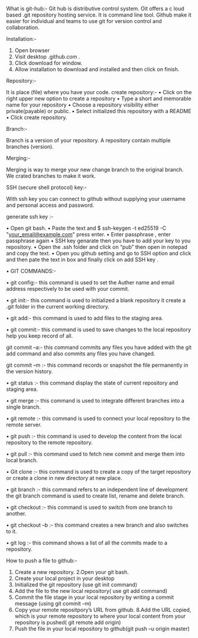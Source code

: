 What is git-hub:-
Git hub is distributive control system. Oit offers a c loud based 
.git repository hosting service. It is command line tool. Github
make it easier for individual and teams to use git for version 
control and collaboration.

Installation:-

1. Open browser
2. Visit desktop .github.com .
3. Click download for window.
4. Allow installation to download and installed and then click 
on finish.

Repository:-

It is place (file) where you have your code.
create repository:-
• Click on the right upper new option to create a repository
• Type a short and memorable name for your repository
• Choose a repository visibility either private(payable) or 
public.
• Select initialized this repository with a README 
• Click create repository.

Branch:-

Branch is a version of your repository.
A repository contain multiple branches (version).

Merging:-

Merging is way to merge your new change branch to the 
original branch. We crated branches to make it work.

SSH (secure shell protocol) key:-

With ssh key you can connect to github without supplying your 
username and personal access and password.
 
generate ssh key :-

• Open git bash.
• Paste the text and $ ssh-keygen -t ed25519 -C "your_email@example.com"
press enter.
• Enter passphrase , enter passphrase again 
• SSH key genarate then you have to add your key to you 
repository.
• Open the .ssh folder and click on “pub” then open in 
notepad and copy the text.
• Open you github setting and go to SSH option and click 
and then pate the text in box and finally click on add SSH 
key .

• GIT COMMANDS:-

• git config:- this command is used to set the Auther 
name and email address respectively to be used with 
your commit.

• git init:- this command is used to initialized a blank 
repository it create a .git folder in the current working 
directory.

• git add:- this command is used to add files to the staging 
area.

• git commit:- this command is used to save changes to 
the local repository help you keep record of all. 

 git commit –a:- this command commits any files 
you have added with the git add command and 
also commits any files you have changed.

 git commit –m :- this command records or snapshot 
the file permanently in the version 
history.

• git status :- this command display the state of current 
repository and staging area.

• git merge :- this command is used to integrate different 
branches into a single branch.

• git remote :- this command is used to connect your local 
repository to the remote server.

• git push :- this command is used to develop the content 
from the local repository to the remote repository.

• git pull :- this command used to fetch new commit and 
merge them into local branch.

• Git clone :- this command is used to create a copy of the 
target repository or create a clone in new directory at new 
place.

• git branch :- this command refers to an independent line 
of development the git branch command is used to create 
list, rename and delete branch.

• git checkout :- this command is used to switch from one 
branch to another.

• git checkout –b :- this command creates a new branch 
and also switches to it.

• git log :- this command shows a list of all the commits 
made to a repository.
 
How to push a file to github:-

1. Create a new repository. 
2.Open your git bash.
3. Create your local project in your desktop
4. Initialized the git repository (use git init command)
5. Add the file to the new local repository( use git add 
command)
6. Commit the file stage in your local repository by 
writing a commit message (using git commit –m)
7. Copy your remote repositpory’s URL from github.
8.Add the URL copied, which is your remote repository 
to where your local content from your repository is 
pushed( git remote add origin)
9. Push the file in your local repository to github(git 
push –u origin master)
